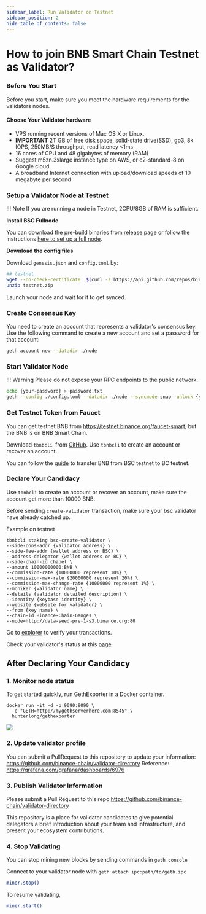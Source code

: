 ```yaml
---
sidebar_label: Run Validator on Testnet
sidebar_position: 2
hide_table_of_contents: false
---
```

# How to join BNB Smart Chain Testnet as Validator?

### Before You Start

Before you start, make sure you meet the hardware requirements for the validators nodes.

#### Choose Your Validator hardware

- VPS running recent versions of Mac OS X or Linux.
- **IMPORTANT** 2T GB of free disk space, solid-state drive(SSD), gp3, 8k IOPS, 250MB/S throughput, read latency <1ms
- 16 cores of CPU and 48 gigabytes of memory (RAM)
- Suggest m5zn.3xlarge instance type on AWS, or c2-standard-8 on Google cloud.
- A broadband Internet connection with upload/download speeds of 10 megabyte per second

### Setup a Validator Node at Testnet

!!! Note
	If you are running a node in Testnet, 2CPU/8GB of RAM is sufficient.

**Install BSC Fullnode**

You can download the pre-build binaries from [release page](https://github.com/binance-chain/bsc/releases/latest) or follow the instructions [here to set up a full node](fullnode.md).

**Download the config files**

Download `genesis.json` and `config.toml` by:
```bash
## testnet
wget --no-check-certificate  $(curl -s https://api.github.com/repos/binance-chain/bsc/releases/latest |grep browser_ |grep testnet |cut -d\" -f4)
unzip testnet.zip
```

Launch your node and wait for it to get synced.

### Create Consensus Key

You need to create an account that represents a validator's consensus key. Use the following command to create a new account and set a password for that account:

```bash
geth account new --datadir ./node
```

### Start Validator Node

!!! Warning
	Please do not expose your RPC endpoints to the public network.

```bash
echo {your-password} > password.txt
geth --config ./config.toml --datadir ./node --syncmode snap -unlock {your-validator-address} --password password.txt  --mine  --allow-insecure-unlock --cache 18000
```

### Get Testnet Token from Faucet

You can get testnet BNB from <https://testnet.binance.org/faucet-smart>, but the BNB is on BNB Smart Chain.

Download `tbnbcli `from [GitHub](https://github.com/bnb-chain/node/releases). Use `tbnbcli` to create an account or recover an account.

You can follow the [guide](https://binance-wallet.gitbook.io/binance-chain-extension-wallet/best-practice/transfer-testnet-bnb-from-bsc-to-bc) to transfer BNB from BSC testnet to BC testnet.

### Declare Your Candidacy

Use `tbnbcli` to create an account or recover an account, make sure the account get more than 10000 BNB.

Before sending `create-validator` transaction, make sure your bsc validator have already catched up.

Example on testnet

```
tbnbcli staking bsc-create-validator \
--side-cons-addr {validator address} \
--side-fee-addr {wallet address on BSC} \
--address-delegator {wallet address on BC} \
--side-chain-id chapel \
--amount 10000000000:BNB \
--commission-rate {10000000 represent 10%} \
--commission-max-rate {20000000 represent 20%} \
--commission-max-change-rate {10000000 represent 1%} \
--moniker {validator name} \
--details {validator detailed description} \
--identity {keybase identity} \
--website {website for validator} \
--from {key name} \
--chain-id Binance-Chain-Ganges \
--node=http://data-seed-pre-1-s3.binance.org:80
```

Go to [explorer](https://explorer.binance.org/) to verify your transactions.

Check your validator's status at this [page](https://testnet-staking.binance.org/en/staking)

## After Declaring Your Candidacy

### 1. Monitor node status

To get started quickly, run GethExporter in a Docker container.

```
docker run -it -d -p 9090:9090 \
  -e "GETH=http://mygethserverhere.com:8545" \
  hunterlong/gethexporter
```

![](https://grafana.com/api/dashboards/6976/images/4471/image)

### 2. Update validator profile

You can submit a PullRequest to this repository to update your information: <https://github.com/binance-chain/validator-directory>
Reference: <https://grafana.com/grafana/dashboards/6976>


### 3. Publish Validator Information

Please submit a Pull Request to this repo <https://github.com/binance-chain/validator-directory>

This repository is a place for validator candidates to give potential delegators a brief introduction about your team and infrastructure, and present your ecosystem contributions.

### 4. Stop Validating

You can stop mining new blocks by sending commands in `geth console`

Connect to your validator node with `geth attach ipc:path/to/geth.ipc`

```bash
miner.stop()
```

To resume validating,
```bash
miner.start()
```

